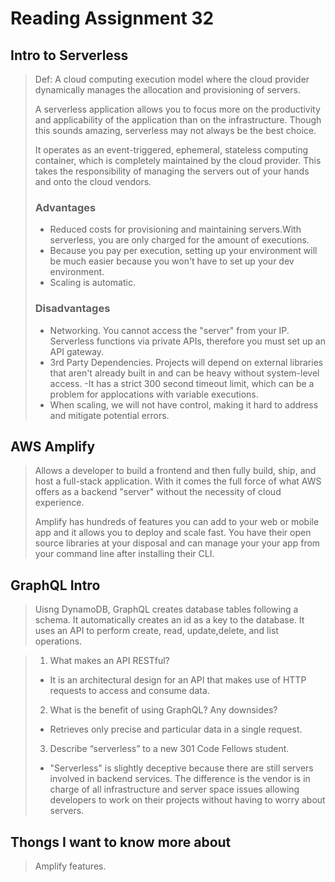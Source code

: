 # Reading Assignment 32

## Intro to Serverless
>
>Def: A cloud computing execution model where the cloud provider dynamically manages the allocation and provisioning of servers.
><!-- (Retreived from hackernoon.com)  -->
>A serverless application allows you to focus more on the productivity and applicability of the application than on the infrastructure. Though this sounds amazing, serverless may not always be the best choice.
>
>It operates as an event-triggered, ephemeral, stateless computing container, which is completely maintained by the cloud provider. This takes the responsibility of managing the servers out of your hands and onto the cloud vendors.
>
>### Advantages
>
> - Reduced costs for provisioning and maintaining servers.With serverless, you are only charged for the amount of executions.
> - Because you pay per execution, setting up your environment will be much easier because you won't have to set up your dev environment.
> - Scaling is automatic.
>
>### Disadvantages
>
> - Networking. You cannot access the "server" from your IP. Serverless functions via private APIs, therefore you must set up an API gateway.
> - 3rd Party Dependencies. Projects will depend on external libraries that aren't already built in and can be heavy without system-level access.
> -It has a strict 300 second timeout limit, which can be a problem for applocations with variable executions.
> - When scaling, we will not have control, making it hard to address and mitigate potential errors.

## AWS Amplify
>
>Allows a developer to build a frontend and then fully build, ship, and host a full-stack application. With it comes the full force of what AWS offers as a backend "server" without the necessity of cloud experience.
>
>Amplify has hundreds of features you can add to your web or mobile app and it allows you to deploy and scale fast. You have their open source libraries at your disposal and can manage your your app from your command line after installing their CLI.

## GraphQL Intro
>
>Uisng DynamoDB, GraphQL creates database tables following a schema. It automatically creates an id as a key to the database. It uses an API to perform create, read, update,delete, and list operations.
<!-- Retreived from amplify docs. -->

> 1. What makes an API RESTful?
>
> - It is an architectural design for an API that makes use of HTTP requests to access and consume data.
>
> 2. What is the benefit of using GraphQL? Any downsides?
>
> - Retrieves only precise and particular data in a single request.
>
> 3. Describe “serverless” to a new 301 Code Fellows student.
>
> - "Serverless" is slightly deceptive because there are still servers involved in backend services. The difference is the vendor is in charge of all infrastructure and server space issues allowing developers to work on their projects without having to worry about servers.

## Thongs I want to know more about

>Amplify features.
